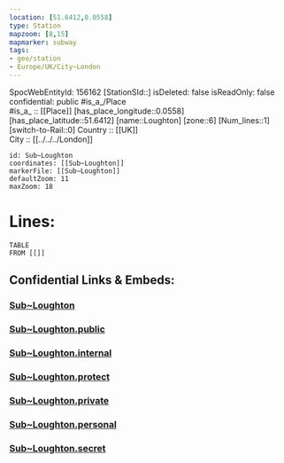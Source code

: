 ```yaml
---
location: [51.6412,0.0558] 
type: Station 
mapzoom: [8,15] 
mapmarker: subway 
tags:
- geo/station
- Europe/UK/City~London
---
```

SpocWebEntityId: 156162
[StationSId::] 
isDeleted: false
isReadOnly: false
confidential: public
#is_a_/Place  
#is_a_ :: [[Place]] 
[has_place_longitude::0.0558] 
[has_place_latitude::51.6412] 
[name::Loughton] 
[zone::6] 
[Num_lines::1] 
[switch-to-Rail::0] 
Country :: [[UK]]  
City :: [[../../../London]]  


```leaflet
id: Sub~Loughton
coordinates: [[Sub~Loughton]] 
markerFile: [[Sub~Loughton]] 
defaultZoom: 11 
maxZoom: 18
```


# Lines: 
```dataview
TABLE 
FROM [[]] 
```


## Confidential Links & Embeds: 

### [Sub~Loughton](/_Standards/Earth/Continent/Europe/Europe~North/UK/England/Regions~England/London,Greater/cities~GreaterLondon/Underground/Station/Sub~Loughton.md) 

### [Sub~Loughton.public](/_public/Earth/Continent/Europe/Europe~North/UK/England/Regions~England/London,Greater/cities~GreaterLondon/Underground/Station/Sub~Loughton.public.md) 

### [Sub~Loughton.internal](/_internal/Earth/Continent/Europe/Europe~North/UK/England/Regions~England/London,Greater/cities~GreaterLondon/Underground/Station/Sub~Loughton.internal.md) 

### [Sub~Loughton.protect](/_protect/Earth/Continent/Europe/Europe~North/UK/England/Regions~England/London,Greater/cities~GreaterLondon/Underground/Station/Sub~Loughton.protect.md) 

### [Sub~Loughton.private](/_private/Earth/Continent/Europe/Europe~North/UK/England/Regions~England/London,Greater/cities~GreaterLondon/Underground/Station/Sub~Loughton.private.md) 

### [Sub~Loughton.personal](/_personal/Earth/Continent/Europe/Europe~North/UK/England/Regions~England/London,Greater/cities~GreaterLondon/Underground/Station/Sub~Loughton.personal.md) 

### [Sub~Loughton.secret](/_secret/Earth/Continent/Europe/Europe~North/UK/England/Regions~England/London,Greater/cities~GreaterLondon/Underground/Station/Sub~Loughton.secret.md)

